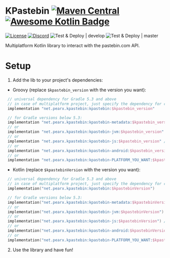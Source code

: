 # KPastebin [![Maven Central](https://img.shields.io/maven-central/v/net.pearx.kpastebin/kpastebin.svg?label=version&logo=kotlin&logoColor=white)](https://search.maven.org/search?q=g:%22net.pearx.kpastebin%22%20AND%20a:%22kpastebin%22) [![Awesome Kotlin Badge](https://kotlin.link/awesome-kotlin.svg)](https://github.com/KotlinBy/awesome-kotlin)
[![License](https://img.shiel**ds.io/github/license/pearxteam/kpastebin.svg)](https://raw.githubusercontent.com/pearxteam/kpastebin/master/LICENSE.TXT)
[![Discord](https://img.shields.io/discord/136085738151346176.svg?logo=discord&logoColor=white)](https://discord.gg/q9cX9QE)
![Test & Deploy | develop](https://github.com/pearxteam/kpastebin/workflows/Test%20&%20Deploy%20%7C%20develop/badge.svg?branch=develop)
![Test & Deploy | master](https://github.com/pearxteam/kpastebin/workflows/Test%20&%20Deploy%20%7C%20master/badge.svg?branch=master)

Multiplatform Kotlin library to interact with the pastebin.com API.

# Setup
1. Add the lib to your project's dependencies:

* Groovy (replace `$kpastebin_version` with the version you want):
```groovy
 // universal dependency for Gradle 5.3 and above
 // in case of multiplatform project, just specify the dependency for commonMain/commonTest source set
 implementation "net.pearx.kpastebin:kpastebin:$kpastebin_version" 
```
```kotlin
 // for Gradle versions below 5.3:
 implementation "net.pearx.kpastebin:kpastebin-metadata:$kpastebin_version" // for Common
 // or
 implementation "net.pearx.kpastebin:kpastebin-jvm:$kpastebin_version" // for JVM
 // or
 implementation "net.pearx.kpastebin:kpastebin-js:$kpastebin_version" // for JS
 // or
 implementation "net.pearx.kpastebin:kpastebin-android:$kpastebin_version" // for Android
 // or
 implementation "net.pearx.kpastebin:kpastebin-PLATFORM_YOU_WANT:$kpastebin_version" // for Native
```

* Kotlin (replace `$kpastebinVersion` with the version you want):
```kotlin
 // universal dependency for Gradle 5.3 and above
 // in case of multiplatform project, just specify the dependency for commonMain/commonTest source set
 implementation("net.pearx.kpastebin:kpastebin:$kpastebinVersion") 
```
```kotlin
 // for Gradle versions below 5.3:
 implementation("net.pearx.kpastebin:kpastebin-metadata:$kpastebinVersion") // for Common
 // or
 implementation("net.pearx.kpastebin:kpastebin-jvm:$kpastebinVersion") // for JVM
 // or
 implementation("net.pearx.kpastebin:kpastebin-js:$kpastebinVersion") // for JS
 // or
 implementation("net.pearx.kpastebin:kpastebin-android:$kpastebinVersion") // for Android
 // or
 implementation("net.pearx.kpastebin:kpastebin-PLATFORM_YOU_WANT:$kpastebinVersion") // for Native
```

2. Use the library and have fun!